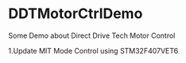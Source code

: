 # DDTMotorCtrlDemo
Some Demo about Direct Drive Tech Motor Control

1.Update MIT Mode Control using STM32F407VET6
